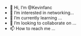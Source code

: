 - 👋 Hi, I’m @Kevinfanc
- 👀 I’m interested in networking...
- 🌱 I’m currently learning ...
- 💞️ I’m looking to collaborate on ...
- 📫 How to reach me ...

<!---
Kevinfanc/Kevinfanc is a ✨ special ✨ repository because its `README.md` (this file) appears on your GitHub profile.
You can click the Preview link to take a look at your changes.
--->
